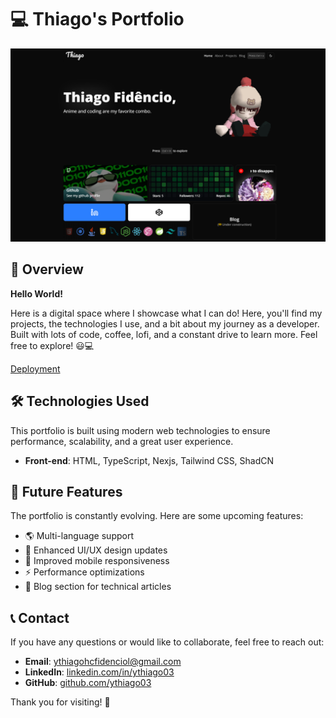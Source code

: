 # 💻 Thiago's Portfolio

![Portfolio home page](./public/assets/portfolio.png)

## 🌟 Overview

**Hello World!**

Here is a digital space where I showcase what I can do! Here, you'll find my projects, the technologies I use, and a bit about my journey as a developer. Built with lots of code, coffee, lofi, and a constant drive to learn more. Feel free to explore! 😃💻

[Deployment](https://thiagof.vercel.app/)

## 🛠️ Technologies Used

This portfolio is built using modern web technologies to ensure performance, scalability, and a great user experience.

- **Front-end**: HTML, TypeScript, Nexjs, Tailwind CSS, ShadCN
<!-- - **Back-end**: Node.js, Express, NestJS, Java, Spring Boot
- **Databases**: MySQL, Firebase Firestore
- **DevOps & Tools**: Docker, Git, CI/CD, Jest, Vite -->

## 🚀 Future Features

The portfolio is constantly evolving. Here are some upcoming features:

- 🌎 Multi-language support
- 🎨 Enhanced UI/UX design updates
- 📱 Improved mobile responsiveness
- ⚡ Performance optimizations
- 📝 Blog section for technical articles

## 📞 Contact

If you have any questions or would like to collaborate, feel free to reach out:

- **Email**: [ythiagohcfidenciol@gmail.com](mailto:ythiagohcfidencio@gmail.com)
- **LinkedIn**: [linkedin.com/in/ythiago03](https://www.linkedin.com/in/ythiago03/)
- **GitHub**: [github.com/ythiago03](https://github.com/ythiago03)

Thank you for visiting! 🚀
